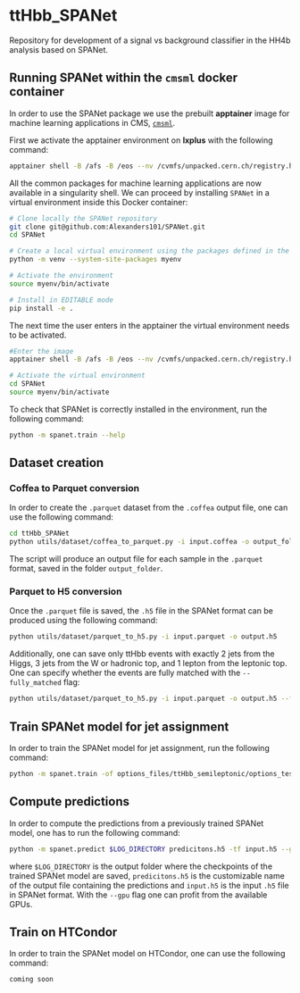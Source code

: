 # ttHbb_SPANet
Repository for development of a signal vs background classifier in the HH4b analysis based on SPANet.

## Running SPANet within the `cmsml` docker container

In order to use the SPANet package we use the prebuilt **apptainer** image for machine learning applications in CMS, [`cmsml`](https://hub.docker.com/r/cmsml/cmsml).

First we activate the apptainer environment on **lxplus** with the following command:

```bash
apptainer shell -B /afs -B /eos --nv /cvmfs/unpacked.cern.ch/registry.hub.docker.com/cmsml/cmsml:latest
```

All the common packages for machine learning applications are now available in a singularity shell.
We can proceed by installing `SPANet` in a virtual environment inside this Docker container:
```bash
# Clone locally the SPANet repository
git clone git@github.com:Alexanders101/SPANet.git
cd SPANet

# Create a local virtual environment using the packages defined in the apptainer image
python -m venv --system-site-packages myenv

# Activate the environment
source myenv/bin/activate

# Install in EDITABLE mode
pip install -e .
```

The next time the user enters in the apptainer the virtual environment needs to be activated.
```bash
#Enter the image
apptainer shell -B /afs -B /eos --nv /cvmfs/unpacked.cern.ch/registry.hub.docker.com/cmsml/cmsml:latest

# Activate the virtual environment
cd SPANet
source myenv/bin/activate
```

To check that SPANet is correctly installed in the environment, run the following command:
```bash
python -m spanet.train --help
```

## Dataset creation
### Coffea to Parquet conversion
In order to create the `.parquet` dataset from the `.coffea` output file, one can use the following command:
```bash
cd ttHbb_SPANet
python utils/dataset/coffea_to_parquet.py -i input.coffea -o output_folder
```

The script will produce an output file for each sample in the `.parquet` format, saved in the folder `output_folder`.

### Parquet to H5 conversion
Once the `.parquet` file is saved, the `.h5` file in the SPANet format can be produced using the following command:
```bash
python utils/dataset/parquet_to_h5.py -i input.parquet -o output.h5
```
Additionally, one can save only ttHbb events with exactly 2 jets from the Higgs, 3 jets from the W or hadronic top, and 1 lepton from the leptonic top.
One can specify whether the events are fully matched with the `--fully_matched` flag:
```bash
python utils/dataset/parquet_to_h5.py -i input.parquet -o output.h5 --fully_matched
```

## Train SPANet model for jet assignment
In order to train the SPANet model for jet assignment, run the following command:
```bash
python -m spanet.train -of options_files/ttHbb_semileptonic/options_test_inclusive.json --gpus 1
```

## Compute predictions
In order to compute the predictions from a previously trained SPANet model, one has to run the following command:
```bash
python -m spanet.predict $LOG_DIRECTORY predicitons.h5 -tf input.h5 --gpu
```
where `$LOG_DIRECTORY` is the output folder where the checkpoints of the trained SPANet model are saved, `predicitons.h5` is the customizable name of the output file containing the predictions and `input.h5` is the input `.h5` file in SPANet format. With the `--gpu` flag one can profit from the available GPUs.

## Train on HTCondor
In order to train the SPANet model on HTCondor, one can use the following command:
```bash
coming soon
```